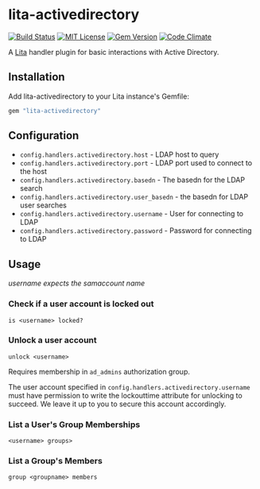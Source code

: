 # lita-activedirectory
[![Build Status](https://travis-ci.org/knuedge/lita-activedirectory.svg?branch=master)](https://travis-ci.org/knuedge/lita-activedirectory) [![MIT License](https://img.shields.io/badge/license-MIT-brightgreen.svg)](https://tldrlegal.com/license/mit-license) [![Gem Version](https://badge.fury.io/rb/lita-activedirectory.svg)](https://badge.fury.io/rb/lita-activedirectory) [![Code Climate](https://codeclimate.com/github/knuedge/lita-activedirectory/badges/gpa.svg)](https://codeclimate.com/github/knuedge/lita-activedirectory)

A [Lita](https://www.lita.io/) handler plugin for basic interactions with Active Directory.

## Installation

Add lita-activedirectory to your Lita instance's Gemfile:

``` ruby
gem "lita-activedirectory"
```

## Configuration

* `config.handlers.activedirectory.host` - LDAP host to query
* `config.handlers.activedirectory.port` - LDAP port used to connect to the host
* `config.handlers.activedirectory.basedn` - The basedn for the LDAP search
* `config.handlers.activedirectory.user_basedn` - the basedn for LDAP user searches
* `config.handlers.activedirectory.username` - User for connecting to LDAP
* `config.handlers.activedirectory.password` - Password for connecting to LDAP

## Usage
*username expects the samaccount name*
### Check if a user account is locked out
`is <username> locked?`

### Unlock a user account
`unlock <username>`

Requires membership in `ad_admins` authorization group.

The user account specified in `config.handlers.activedirectory.username` must have permission to write the lockouttime attribute for unlocking to succeed. We leave it up to you to secure this account accordingly. 

### List a User's Group Memberships
`<username> groups>`

### List a Group's Members
`group <groupname> members`



